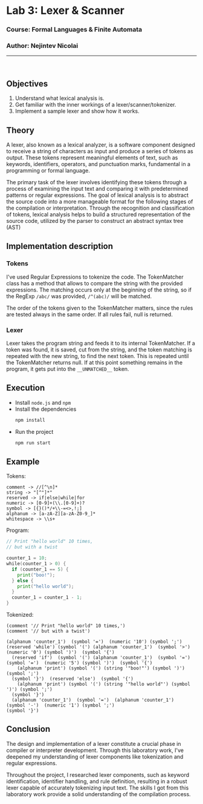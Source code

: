 # Lab 3: Lexer & Scanner

### Course: Formal Languages & Finite Automata
### Author: Nejintev Nicolai

----

<br>

## Objectives

1. Understand what lexical analysis is.
2. Get familiar with the inner workings of a lexer/scanner/tokenizer.
3. Implement a sample lexer and show how it works.

## Theory
A lexer, also known as a lexical analyzer, is a software component designed to receive a string of characters as input and produce a series of tokens as output. These tokens represent meaningful elements of text, such as keywords, identifiers, operators, and punctuation marks, fundamental in a programming or formal language.

The primary task of the lexer involves identifying these tokens through a process of examining the input text and comparing it with predetermined patterns or regular expressions. The goal of lexical analysis is to abstract the source code into a more manageable format for the following stages of the compilation or interpretation. Through the recognition and classification of tokens, lexical analysis helps to build a structured representation of the source code, utilized by the parser to construct an abstract syntax tree (AST)

## Implementation description
### Tokens
I've used Regular Expressions to tokenize the code. The TokenMatcher class has a method that allows to compare the string with the provided expressions. The matching occurs only at the beginning of the string, so if the RegExp `/abc/` was provided, `/^(abc)/` will be matched. 

The order of the tokens given to the TokenMatcher matters, since the rules are tested always in the same order. If all rules fail, null is returned.

### Lexer
Lexer takes the program string and feeds it to its internal TokenMatcher. If a token was found, it is saved, cut from the string, and the token matching is repeated with the new string, to find the next token. This is repeated until the TokenMatcher returns null. If at this point something remains in the program, it gets put into the `__UNMATCHED__` token.


## Execution

* Install `node.js` and `npm` 
* Install the dependencies 
  ```sh
  npm install
  ```
* Run the project
  ```sh
  npm run start
  ```

## Example
Tokens:
```
comment -> //[^\n]*
string -> "[^"]*"
reserved -> if|else|while|for
numeric -> [0-9]+(\\.[0-9]+)?
symbol -> [{}()*/+\\-=<>,!;]
alphanum -> [a-zA-Z][a-zA-Z0-9_]*
whitespace -> \\s+
```
Program:
```go
// Print "hello world" 10 times,
// but with a twist

counter_1 = 10;
while(counter_1 > 0) {
  if (counter_1 == 5) {
    print("boo!");
  } else {
    print("hello world");
  }
  counter_1 = counter_1 - 1;
}
```
Tokenized:
```shell
(comment '// Print "hello world" 10 times,') 
(comment '// but with a twist') 

(alphanum 'counter_1')  (symbol '=')  (numeric '10') (symbol ';') 
(reserved 'while') (symbol '(') (alphanum 'counter_1')  (symbol '>')  (numeric '0') (symbol ')')  (symbol '{') 
  (reserved 'if')  (symbol '(') (alphanum 'counter_1')  (symbol '=') (symbol '=')  (numeric '5') (symbol ')')  (symbol '{') 
    (alphanum 'print') (symbol '(') (string '"boo!"') (symbol ')') (symbol ';') 
  (symbol '}')  (reserved 'else')  (symbol '{') 
    (alphanum 'print') (symbol '(') (string '"hello world"') (symbol ')') (symbol ';') 
  (symbol '}') 
  (alphanum 'counter_1')  (symbol '=')  (alphanum 'counter_1')  (symbol '-')  (numeric '1') (symbol ';') 
(symbol '}') 
```


## Conclusion 
The design and implementation of a lexer constitute a crucial phase in compiler or interpreter development. Through this laboratory work, I've deepened my understanding of lexer components like tokenization and regular expressions.

Throughout the project, I researched lexer components, such as keyword identification, identifier handling, and rule definition, resulting in a robust lexer capable of accurately tokenizing input text.
The skills I got from this laboratory work provide a solid understanding of the compilation process. 